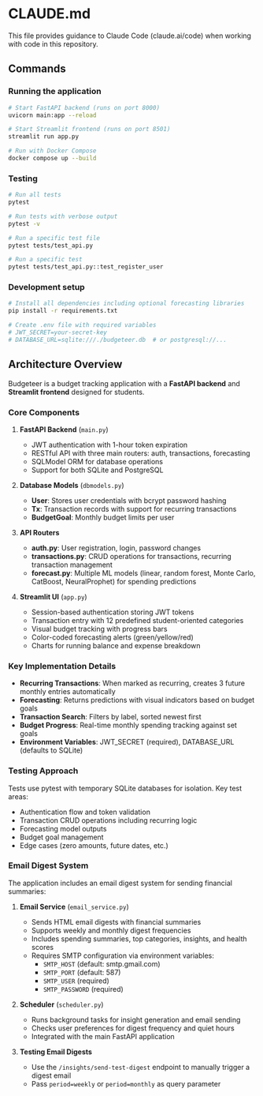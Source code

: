 # CLAUDE.md

This file provides guidance to Claude Code (claude.ai/code) when working with code in this repository.

## Commands

### Running the application
```bash
# Start FastAPI backend (runs on port 8000)
uvicorn main:app --reload

# Start Streamlit frontend (runs on port 8501)
streamlit run app.py

# Run with Docker Compose
docker compose up --build
```

### Testing
```bash
# Run all tests
pytest

# Run tests with verbose output
pytest -v

# Run a specific test file
pytest tests/test_api.py

# Run a specific test
pytest tests/test_api.py::test_register_user
```

### Development setup
```bash
# Install all dependencies including optional forecasting libraries
pip install -r requirements.txt

# Create .env file with required variables
# JWT_SECRET=your-secret-key
# DATABASE_URL=sqlite:///./budgeteer.db  # or postgresql://...
```

## Architecture Overview

Budgeteer is a budget tracking application with a **FastAPI backend** and **Streamlit frontend** designed for students.

### Core Components

1. **FastAPI Backend** (`main.py`)
   - JWT authentication with 1-hour token expiration
   - RESTful API with three main routers: auth, transactions, forecasting
   - SQLModel ORM for database operations
   - Support for both SQLite and PostgreSQL

2. **Database Models** (`dbmodels.py`)
   - **User**: Stores user credentials with bcrypt password hashing
   - **Tx**: Transaction records with support for recurring transactions
   - **BudgetGoal**: Monthly budget limits per user

3. **API Routers**
   - **auth.py**: User registration, login, password changes
   - **transactions.py**: CRUD operations for transactions, recurring transaction management
   - **forecast.py**: Multiple ML models (linear, random forest, Monte Carlo, CatBoost, NeuralProphet) for spending predictions

4. **Streamlit UI** (`app.py`)
   - Session-based authentication storing JWT tokens
   - Transaction entry with 12 predefined student-oriented categories
   - Visual budget tracking with progress bars
   - Color-coded forecasting alerts (green/yellow/red)
   - Charts for running balance and expense breakdown

### Key Implementation Details

- **Recurring Transactions**: When marked as recurring, creates 3 future monthly entries automatically
- **Forecasting**: Returns predictions with visual indicators based on budget goals
- **Transaction Search**: Filters by label, sorted newest first
- **Budget Progress**: Real-time monthly spending tracking against set goals
- **Environment Variables**: JWT_SECRET (required), DATABASE_URL (defaults to SQLite)

### Testing Approach

Tests use pytest with temporary SQLite databases for isolation. Key test areas:
- Authentication flow and token validation
- Transaction CRUD operations including recurring logic
- Forecasting model outputs
- Budget goal management
- Edge cases (zero amounts, future dates, etc.)

### Email Digest System

The application includes an email digest system for sending financial summaries:

1. **Email Service** (`email_service.py`)
   - Sends HTML email digests with financial summaries
   - Supports weekly and monthly digest frequencies
   - Includes spending summaries, top categories, insights, and health scores
   - Requires SMTP configuration via environment variables:
     - `SMTP_HOST` (default: smtp.gmail.com)
     - `SMTP_PORT` (default: 587)
     - `SMTP_USER` (required)
     - `SMTP_PASSWORD` (required)

2. **Scheduler** (`scheduler.py`)
   - Runs background tasks for insight generation and email sending
   - Checks user preferences for digest frequency and quiet hours
   - Integrated with the main FastAPI application

3. **Testing Email Digests**
   - Use the `/insights/send-test-digest` endpoint to manually trigger a digest email
   - Pass `period=weekly` or `period=monthly` as query parameter